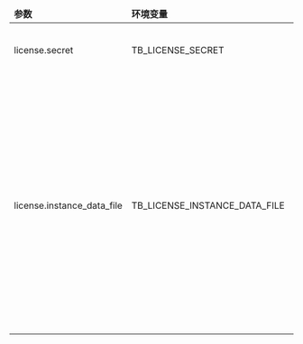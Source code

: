 <table>
    <thead>
      <tr>
          <td style="width: 25%"><b>参数</b></td><td style="width: 30%"><b>环境变量</b></td><td style="width: 15%"><b>默认值</b></td><td style="width: 30%"><b>描述</b></td>
      </tr>
    </thead>
    <tbody>
        <tr>
            <td>license.secret</td>
            <td>TB_LICENSE_SECRET</td>
            <td></td>
            <td>从 <a href="https://license.thingsboard.io">ThingsBoard 许可门户</a> 获得的许可密钥</td>
        </tr>
        <tr>
            <td>license.instance_data_file</td>
            <td>TB_LICENSE_INSTANCE_DATA_FILE</td>
            <td>instance-license.data</td>
            <td>实例数据是自动生成的，用于标识特定的 ThingsBoard 实例。<br>
                实例数据会定期更新并存储到指定的文件中，该文件可以设置为绝对路径或相对路径。<br>
                如果您使用绝对路径，请确保 thingsboard 进程有权访问实例数据文件。</td>
        </tr>
    </tbody>
</table>